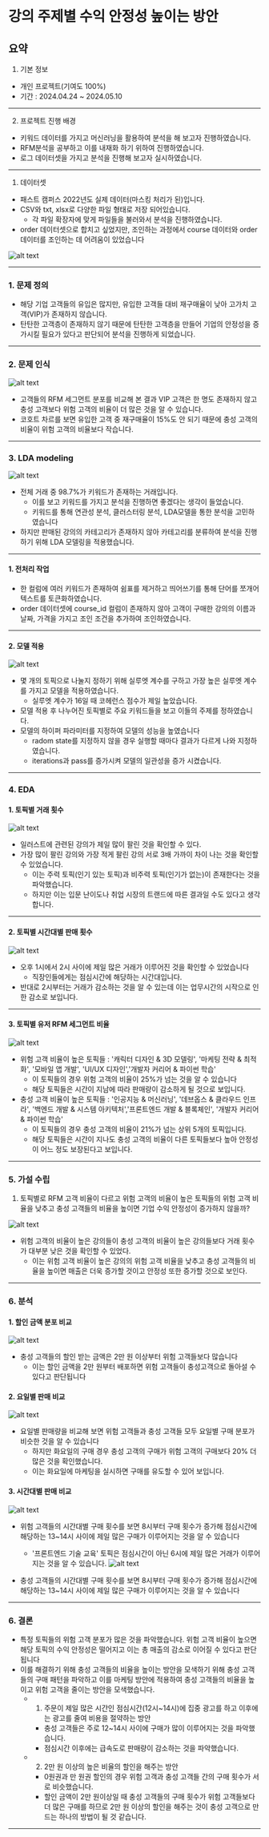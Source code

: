 강의 주제별 수익 안정성 높이는 방안
==============

요약
--------------------------------------
1. 기본 정보
- 개인 프로젝트(기여도 100%)
- 기간 : 2024.04.24 ~ 2024.05.10
***
2. 프로젝트 진행 배경
- 키워드 데이터를 가지고 머신러닝을 활용하여 분석을 해 보고자 진행하였습니다.
- RFM분석을 공부하고 이를 내재화 하기 위하여 진행하였습니다.
- 로그 데이터셋을 가지고 분석을 진행해 보고자 실시하였습니다.
***


1. 데이터셋
- 패스트 캠퍼스 2022년도 실제 데이터(마스킹 처리가 된)입니다.
- CSV와 txt, xlsx로 다양한 파일 형태로 저장 되어있습니다.
  - 각 파일 확장자에 맞게 파일들을 불러와서 분석을 진행하였습니다.
- order 데이터셋으로 합치고 싶었지만, 조인하는 과정에서 course 데이터와 order 데이터를 조인하는 데 어려움이 있었습니다
  
![alt text](image/data.png)

***
### 1. 문제 정의
- 해당 기업 고객들의 유입은 많지만, 유입한 고객들 대비 재구매율이 낮아 고가치 고객(VIP)가 존재하지 않습니다.
- 탄탄한 고객층이 존재하지 않기 때문에 탄탄한 고객층을 만들어 기업의 안정성을 증가시킬 필요가 있다고 판단되어 분석을 진행하게 되었습니다.

***
### 2. 문제 인식
![alt text](image/dash1.png)
- 고객들의 RFM 세그먼트 분포를 비교해 본 결과 VIP 고객은 한 명도 존재하지 않고 충성 고객보다 위험 고객의 비율이 더 많은 것을 알 수 있습니다.
- 코호트 차르를 보면 유입한 고객 중 재구매율이 15%도 안 되기 때문에 충성 고객의 비율이 위험 고객의 비율보다 작습니다.

-------

### 3. LDA modeling
![alt text](image/pie1.png)
- 전체 거래 중 98.7%가 키워드가 존재하는 거래입니다.
  - 이를 보고 키워드를 가지고 분석을 진행하면 좋겠다는 생각이 들었습니다.
  - 키워드를 통해 연관성 분석, 클러스터링 분석, LDA모델을 통한 분석을 고민하였습니다
- 하지만 판매된 강의의 카테고리가 존재하지 않아 카테고리를 분류하여 분석을 진행하기 위해 LDA 모델링을 적용했습니다.
----- 
#### 1. 전처리 작업
- 한 컬럼에 여러 키워드가 존재하여 쉼표를 제거하고 띄어쓰기를 통해 단어를 쪼개어 텍스트를 토큰화하였습니다.
- order 데이터셋에 course_id 컬럼이 존재하지 않아 고객이 구매한 강의의 이름과 날짜, 가격을 가지고 조인 조건을 추가하여 조인하였습니다.
-------
#### 2. 모델 적용 

![alt text](image/trend2.png)
- 몇 개의 토픽으로 나눌지 정하기 위해 실루엣 계수를 구하고 가장 높은 실루엣 계수를 가지고 모델을 적용하였습니다.
  - 실루엣 계수가 16일 때 코헤런스 점수가 제일 높았습니다.
- 모델 적용 후 나누어진 토픽별로 주요 키워드들을 보고 이들의 주제를 정하였습니다.
- 모델의 하이퍼 파라미터를 지정하여 모델의 성능을 높였습니다
  - radom state를 지정하지 않을 경우 실행할 때마다 결과가 다르게 나와 지정하였습니다.
  - iterations과 pass를 증가시켜 모델의 일관성을 증가 시켰습니다.
------ 

### 4. EDA
#### 1. 토픽별 거래 횟수
![alt text](image/bar1.png)
- 일러스트에 관련된 강의가 제일 많이 팔린 것을 확인할 수 있다.
- 가장 많이 팔린 강의와 가장 적게 팔린 강의 서로 3배 가까이 차이 나는 것을 확인할 수 있었습니다.
  - 이는 주력 토픽(인기 있는 토픽)과 비주력 토픽(인기가 없는)이 존재한다는 것을 파악했습니다.
  - 하지만 이는 입문 난이도나 취업 시장의 트랜드에 따른 결과일 수도 있다고 생각합니다.
----
#### 2. 토픽별 시간대별 판매 횟수
![alt text](image/trend1.png)
- 오후 1시에서 2시 사이에 제일 많은 거래가 이루어진 것을 확인할 수 있었습니다
  - 직장인들에게는 점심시간에 해당하는 시간대입니다. 
- 반대로 2시부터는 거래가 감소하는 것을 알 수 있는데 이는 업무시간의 시작으로 인한 감소로 보입니다.
----
#### 3. 토픽별 유저 RFM 세그먼트 비율
![alt text](image/rfm.png)
- 위험 고객 비율이 높은 토픽들 : '캐릭터 디자인 & 3D 모델링', '마케팅 전략 & 최적화', '모바일 앱 개발', 'UI/UX 디자인','개발자 커리어 & 파이썬 학습'
  - 이 토픽들의 경우 위험 고객의 비율이 25%가 넘는 것을 알 수 있습니다
  - 해당 토픽들은 시간이 지남에 따라 판매량이 감소하게 될 것으로 보입니다.
- 충성 고객 비율이 높은 토픽들 : '인공지능 & 머신러닝', '데브옵스 & 클라우드 인프라', '백엔드 개발 & 시스템 아키텍처','프론트엔드 개발 & 블록체인', '개발자 커리어 & 파이썬 학습'
  - 이 토픽들의 경우 충성 고객의 비율이 21%가 넘는 상위 5개의 토픽입니다.
  - 해당 토픽들은 시간이 지나도 충성 고객의 비율이 다른 토픽들보다 높아 안정성이 어느 정도 보장된다고 보입니다.
----

### 5. 가설 수립
1. 토픽별로 RFM 고객 비율이 다르고 위험 고객의 비율이 높은 토픽들의 위험 고객 비율을 낮추고 충성 고객들의 비율을 높이면 기업 수익 안정성이 증가하지 않을까?

![alt text](image/bar2.png)

  - 위험 고객의 비율이 높은 강의들이 충성 고객의 비율이 높은 강의들보다 거래 횟수가 대부분 낮은 것을 확인할 수 있었다.
    - 이는 위험 고객 비율이 높은 강의의 위험 고객 비율을 낮추고 충성 고객들의 비율을 높이면 매출은 더욱 증가할 것이고 안정성 또한 증가할 것으로 보인다.
---------
### 6. 분석
#### 1. 할인 금액 분포 비교

![alt text](image/bar4.png)
- 충성 고객들의 할인 받는 금액은 2만 원 이상부터 위험 고객들보다 많습니다
  - 이는 할인 금액을 2만 원부터 배포하면 위험 고객들이 충성고객으로 돌아설 수 있다고 판단됩니다
#### 2. 요일별 판매 비교

![alt text](image/bar3.png)
- 요일별 판매량을 비교해 보면 위험 고객들과 충성 고객들 모두 요일별 구매 분포가 비슷한 것을 알 수 있습니다
  - 하지만 화요일의 구매 경우 충성 고객의 구매가 위험 고객의 구매보다 20% 더 많은 것을 확인했습니다. 
  - 이는 화요일에 마케팅을 실시하면 구매를 유도할 수 있어 보입니다.
#### 3. 시간대별 판매 비교 

![alt text](image/trend_risk.png)

- 위험 고객들의 시간대별 구매 횟수를 보면 8시부터 구매 횟수가 증가해 점심시간에 해당하는 13~14시 사이에 제일 많은 구매가 이루어지는 것을 알 수 있습니다
  - '프론트엔드 기술 교육' 토픽은 점심시간이 아닌 6시에 제일 많은 거래가 이루어지는 것을 알 수 있습니다.
![alt text](image/trend_royal.png)

- 충성 고객들의 시간대별 구매 횟수를 보면 8시부터 구매 횟수가 증가해 점심시간에 해당하는 13~14시 사이에 제일 많은 구매가 이루어지는 것을 알 수 있습니다
----------
### 6. 결론
- 특정 토픽들의 위험 고객 분포가 많은 것을 파악했습니다. 위험 고객 비율이 높으면 해당 토픽의 수익 안정성은 떨어지고 이는 총 매출의 감소로 이어질 수 있다고 판단됩니다
- 이를 해결하기 위해 충성 고객들의 비율을 높이는 방안을 모색하기 위해 충성 고객들의 구매 패턴을 파악하고 이를 마케팅 방안에 적용하여 충성 고객들의 비율을 높이고 위험 고객을 줄이는 방안을 모색했습니다.
  - 1. 주문이 제일 많은 시간인 점심시간(12시~14시)에 집중 광고를 하고 이후에는 광고를 줄여 비용을 절약하는 방안
    - 충성 고객들은 주로 12~14시 사이에 구매가 많이 이루어지는 것을 파악했습니다.
    - 점심시간 이후에는 급속도로 판매량이 감소하는 것을 파악했습니다.
  - 2. 2만 원 이상의 높은 비율의 할인을 해주는 방안
    - 0원권과 만 원권 할인의 경우 위험 고객과 충성 고객들 간의 구매 횟수가 서로 비슷했습니다.
    - 할인 금액이 2만 원이상일 때 충성 고객들의 구매 횟수가 위험 고객들보다 더 많은 구매를 하므로 2만 원 이상의 할인을 해주는 것이 충성 고객으로 만드는 하나의 방법이 될 것 같습니다.
-----
